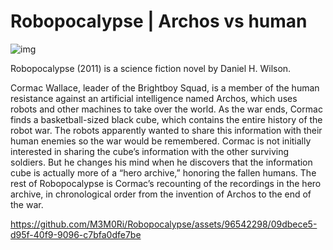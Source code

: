 # Robopocalypse | Archos vs human

![img](https://github.com/M3M0Ri/Robopocalypse/assets/96542298/477730f6-91ea-4287-9fe9-0a6ee5b54b1b)



Robopocalypse (2011) is a science fiction novel by Daniel H. Wilson. 

Cormac Wallace, leader of the Brightboy Squad, is a member of the human resistance against an artificial intelligence named Archos, which uses robots and other machines to take over the world. As the war ends, Cormac finds a basketball-sized black cube, which contains the entire history of the robot war. The robots apparently wanted to share this information with their human enemies so the war would be remembered. Cormac is not initially interested in sharing the cube’s information with the other surviving soldiers. But he changes his mind when he discovers that the information cube is actually more of a “hero archive,” honoring the fallen humans. The rest of Robopocalypse is Cormac’s recounting of the recordings in the hero archive, in chronological order from the invention of Archos to the end of the war.



https://github.com/M3M0Ri/Robopocalypse/assets/96542298/09dbece5-d95f-40f9-9096-c7bfa0dfe7be


